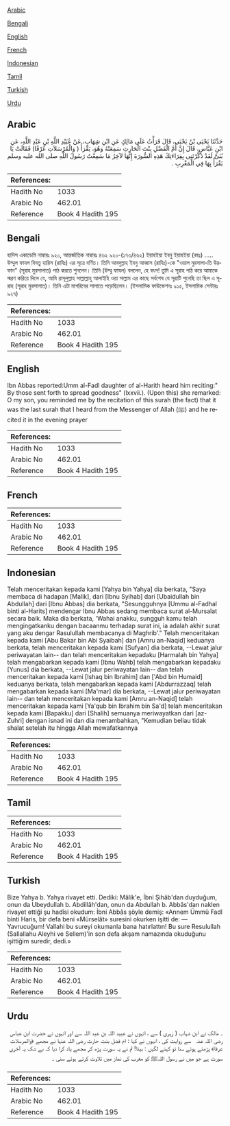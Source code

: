 [Arabic](#arabic)

[Bengali](#bengali)

[English](#english)

[French](#french)

[Indonesian](#indonesian)

[Tamil](#tamil)

[Turkish](#turkish)

[Urdu](#urdu)

## Arabic


<div dir="rtl" lang="ar" style={{fontSize:'larger',backgroundColor:'#f8f9fa',padding:20}}>
حَدَّثَنَا يَحْيَى بْنُ يَحْيَى، قَالَ قَرَأْتُ عَلَى مَالِكٍ عَنِ ابْنِ شِهَابٍ، عَنْ عُبَيْدِ اللَّهِ بْنِ عَبْدِ اللَّهِ، عَنِ ابْنِ عَبَّاسٍ، قَالَ إِنَّ أُمَّ الْفَضْلِ بِنْتَ الْحَارِثِ سَمِعَتْهُ وَهُوَ، يَقْرَأُ ‏(‏ وَالْمُرْسَلاَتِ عُرْفًا‏)‏ فَقَالَتْ يَا بُنَىَّ لَقَدْ ذَكَّرْتَنِي بِقِرَاءَتِكَ هَذِهِ السُّورَةَ إِنَّهَا لآخِرُ مَا سَمِعْتُ رَسُولَ اللَّهِ صلى الله عليه وسلم يَقْرَأُ بِهَا فِي الْمَغْرِبِ ‏.‏
</div>
<div style={{backgroundColor:'#f8f9fa',padding:20, marginBottom: 10}}><table> <thead> <tr> <th>References:</th> <th></th> </tr> </thead> <tbody><tr><td>Hadith No</td><td>1033</td></tr><tr><td>Arabic No</td><td>462.01</td></tr><tr><td>Reference</td><td>Book 4 Hadith 195</td></tr></tbody></table></div>

## Bengali


<div dir="ltr" lang="bn" style={{fontSize:'larger',backgroundColor:'#f8f9fa',padding:20}}>
হাদিস একাডেমি নাম্বারঃ ৯২০, আন্তর্জাতিক নাম্বারঃ ৪৬২ ৯২০-(১৭৩/৪৬২) ইয়াহইয়া ইবনু ইয়াহইয়া (রহঃ) ..... উম্মুল ফাযল বিনতু হারিস (রাযিঃ) এর সূত্রে বর্ণিত। তিনি আবদুল্লাহ ইবনু আব্বাস (রাযিঃ)-কে "ওয়াল মুরসালা-তি উরফান" (সূরাহ মুরসালাত) পাঠ করতে শুনলেন। তিনি (উম্মু ফাযল) বললেন, হে বৎস! তুমি এ সূরাহ পাঠ করে আমাকে স্মরণ করিয়ে দিলে যে, আমি রাসূলুল্লাহ সাল্লাল্লাহু আলাইহি ওয়া সাল্লাম এর কাছে সর্বশেষ যে সূরাটি শুনেছি তা ছিল এ সূরাহ (সূরাহ মুরসালাত)। তিনি এটা মাগরিবের সালাতে পড়েছিলেন। (ইসলামিক ফাউন্ডেশনঃ ৯১৫, ইসলামিক সেন্টারঃ ৯২৭)
</div>
<div style={{backgroundColor:'#f8f9fa',padding:20, marginBottom: 10}}><table> <thead> <tr> <th>References:</th> <th></th> </tr> </thead> <tbody><tr><td>Hadith No</td><td>1033</td></tr><tr><td>Arabic No</td><td>462.01</td></tr><tr><td>Reference</td><td>Book 4 Hadith 195</td></tr></tbody></table></div>

## English


<div dir="ltr" lang="en" style={{fontSize:'larger',backgroundColor:'#f8f9fa',padding:20}}>
Ibn Abbas reported:Umm al-Fadl daughter of al-Harith heard him reciting:" By those sent forth to spread goodness" (lxxvii.). (Upon this) she remarked: O my son, you reminded me by the recitation of this surah (the fact) that it was the last surah that I heard from the Messenger of Allah (ﷺ) and he recited it in the evening prayer
</div>
<div style={{backgroundColor:'#f8f9fa',padding:20, marginBottom: 10}}><table> <thead> <tr> <th>References:</th> <th></th> </tr> </thead> <tbody><tr><td>Hadith No</td><td>1033</td></tr><tr><td>Arabic No</td><td>462.01</td></tr><tr><td>Reference</td><td>Book 4 Hadith 195</td></tr></tbody></table></div>

## French


<div dir="ltr" lang="fr" style={{fontSize:'larger',backgroundColor:'#f8f9fa',padding:20}}>

</div>
<div style={{backgroundColor:'#f8f9fa',padding:20, marginBottom: 10}}><table> <thead> <tr> <th>References:</th> <th></th> </tr> </thead> <tbody><tr><td>Hadith No</td><td>1033</td></tr><tr><td>Arabic No</td><td>462.01</td></tr><tr><td>Reference</td><td>Book 4 Hadith 195</td></tr></tbody></table></div>

## Indonesian


<div dir="ltr" lang="id" style={{fontSize:'larger',backgroundColor:'#f8f9fa',padding:20}}>
Telah menceritakan kepada kami [Yahya bin Yahya] dia berkata, "Saya membaca di hadapan [Malik], dari [Ibnu Syihab] dari [Ubaidullah bin Abdullah] dari [Ibnu Abbas] dia berkata, "Sesungguhnya [Ummu al-Fadhal binti al-Harits] mendengar Ibnu Abbas sedang membaca surat al-Mursalat secara baik. Maka dia berkata, 'Wahai anakku, sungguh kamu telah mengingatkanku dengan bacaanmu terhadap surat ini, ia adalah akhir surat yang aku dengar Rasulullah membacanya di Maghrib'." Telah menceritakan kepada kami [Abu Bakar bin Abi Syaibah] dan [Amru an-Naqid] keduanya berkata, telah menceritakan kepada kami [Sufyan] dia berkata, --Lewat jalur periwayatan lain-- dan telah menceritakan kepadaku [Harmalah bin Yahya] telah mengabarkan kepada kami [Ibnu Wahb] telah mengabarkan kepadaku [Yunus] dia berkata, --Lewat jalur periwayatan lain-- dan telah menceritakan kepada kami [Ishaq bin Ibrahim] dan ['Abd bin Humaid] keduanya berkata, telah mengabarkan kepada kami [Abdurrazzaq] telah mengabarkan kepada kami [Ma'mar] dia berkata, --Lewat jalur periwayatan lain-- dan telah menceritakan kepada kami [Amru an-Naqid] telah menceritakan kepada kami [Ya'qub bin Ibrahim bin Sa'd] telah menceritakan kepada kami [Bapakku] dari [Shalih] semuanya meriwayatkan dari [az-Zuhri] dengan isnad ini dan dia menambahkan, "Kemudian beliau tidak shalat setelah itu hingga Allah mewafatkannya
</div>
<div style={{backgroundColor:'#f8f9fa',padding:20, marginBottom: 10}}><table> <thead> <tr> <th>References:</th> <th></th> </tr> </thead> <tbody><tr><td>Hadith No</td><td>1033</td></tr><tr><td>Arabic No</td><td>462.01</td></tr><tr><td>Reference</td><td>Book 4 Hadith 195</td></tr></tbody></table></div>

## Tamil


<div dir="ltr" lang="ta" style={{fontSize:'larger',backgroundColor:'#f8f9fa',padding:20}}>

</div>
<div style={{backgroundColor:'#f8f9fa',padding:20, marginBottom: 10}}><table> <thead> <tr> <th>References:</th> <th></th> </tr> </thead> <tbody><tr><td>Hadith No</td><td>1033</td></tr><tr><td>Arabic No</td><td>462.01</td></tr><tr><td>Reference</td><td>Book 4 Hadith 195</td></tr></tbody></table></div>

## Turkish


<div dir="ltr" lang="tr" style={{fontSize:'larger',backgroundColor:'#f8f9fa',padding:20}}>
Bize Yahya b. Yahya rivayet etti. Dediki: Mâlik'e, İbni Şihâb'dan duyduğum, onun da Ubeydullah b. Abdillâh'dan, onun da Abdullah b. Abbâs'dan naklen rivayet ettiği şu hadîsi okudum: İbni Abbâs şöyle demiş: «Annem Ümmü Fadl binti Haris, bir defa beni «Mürselât» suresini okurken işitti de: — Yavrucuğum! Vallahi bu sureyi okumanla bana hatırlattın! Bu sure Resulullah (Sallallahu Aleyhi ve Sellem)'in son defa akşam namazında okuduğunu işittiğim suredir, dedi.»
</div>
<div style={{backgroundColor:'#f8f9fa',padding:20, marginBottom: 10}}><table> <thead> <tr> <th>References:</th> <th></th> </tr> </thead> <tbody><tr><td>Hadith No</td><td>1033</td></tr><tr><td>Arabic No</td><td>462.01</td></tr><tr><td>Reference</td><td>Book 4 Hadith 195</td></tr></tbody></table></div>

## Urdu


<div dir="rtl" lang="ur" style={{fontSize:'larger',backgroundColor:'#f8f9fa',padding:20}}>
۔ مالک نے ابن شہاب ( زہری ) سے ، انہوں نے عبید اللہ بن عبد اللہ سے اور انہوں نے حضرت ابن عباس ‌رضی ‌اللہ ‌عنہ ‌ ‌ سے روایت کی ، انہوں نے کہا : ام فضل بنت حارث رضی اللہ عنہا نے مجھے ﴿والمرسلات عرفا﴾ پڑھتے ہوئے سنا تو کہنے لگیں : بیٹا! تم نے یہ سورت پڑھ کر مجھے یاد کرا دیا کہ بے شک یہ آخری سورت ہے جو میں نے رسول اللہﷺ کو مغرب کی نماز میں تلاوت کرتے ہوئے سنی ۔
</div>
<div style={{backgroundColor:'#f8f9fa',padding:20, marginBottom: 10}}><table> <thead> <tr> <th>References:</th> <th></th> </tr> </thead> <tbody><tr><td>Hadith No</td><td>1033</td></tr><tr><td>Arabic No</td><td>462.01</td></tr><tr><td>Reference</td><td>Book 4 Hadith 195</td></tr></tbody></table></div>